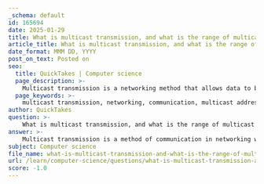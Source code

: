 ```yaml
---
_schema: default
id: 165694
date: 2025-01-29
title: What is multicast transmission, and what is the range of multicast addresses?
article_title: What is multicast transmission, and what is the range of multicast addresses?
date_format: MMM DD, YYYY
post_on_text: Posted on
seo:
  title: QuickTakes | Computer science
  page_description: >-
    Multicast transmission is a networking method that allows data to be efficiently sent from one host to a group of subscribed hosts using a specific multicast address range in IPv4, defined as 224.0.0.0 to 239.255.255.255.
  page_keywords: >-
    multicast transmission, networking, communication, multicast address range, IPv4, data distribution, group communication, streaming media
author: QuickTakes
question: >-
    What is multicast transmission, and what is the range of multicast addresses?
answer: >-
    Multicast transmission is a method of communication in networking where a packet is sent from one host to a specific group of hosts that have subscribed to a particular multicast address. This allows for efficient data distribution to multiple recipients without the need to send separate copies of the data to each recipient, as is the case with unicast transmission.\n\nIn IPv4, multicast addresses are defined within the range of 224.0.0.0 to 239.255.255.255. This range is designated for multicast communication, and addresses within this range can be used to send packets to multiple hosts that are part of a multicast group. \n\nTo summarize:\n- **Multicast Transmission**: Sending data from one host to a group of hosts.\n- **Range of Multicast Addresses**: 224.0.0.0 to 239.255.255.255.\n\nThis method is particularly useful for applications such as streaming media, where the same data needs to be sent to multiple users simultaneously.
subject: Computer science
file_name: what-is-multicast-transmission-and-what-is-the-range-of-multicast-addresses.md
url: /learn/computer-science/questions/what-is-multicast-transmission-and-what-is-the-range-of-multicast-addresses
score: -1.0
---
```


&nbsp;